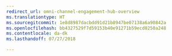 ```yaml
---
redirect_url: omni-channel-engagement-hub-overview
ms.translationtype: HT
ms.sourcegitcommit: 1e8d8987dacbdd91d21b8947be07138a6a90842a
ms.openlocfilehash: bb4327529f7d59153b40e91271b59ecd0250a248
ms.contentlocale: da-dk
ms.lasthandoff: 07/27/2018

---
```

